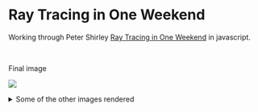 # Ray Tracing in One Weekend

Working through Peter Shirley [Ray Tracing in One Weekend](https://raytracing.github.io/books/RayTracingInOneWeekend.html)
in javascript.

<br />

Final image

<img src='./imgs/final.jpg'> <br />

<details>
  <summary>Some of the other images rendered</summary>
  <img src='./imgs/antialias.jpg'> <br />
  <img src='./imgs/diffuse.jpg'> <br />
  <img src='./imgs/blur.jpg'> <br />
  <img src='./imgs/dieletric.jpg'> <br />
  <img src='./imgs/hollow.jpg'> <br />
  <img src='./imgs/camera.jpg'> <br />
  <img src='./imgs/dof.jpg'> <br />
